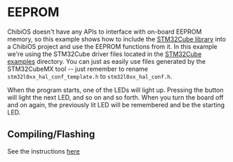 # EEPROM

ChibiOS doesn't have any APIs to interface with on-board EEPROM memory, so this example shows how to include the [STM32Cube library](https://www.st.com/content/st_com/en/products/embedded-software/mcu-mpu-embedded-software/stm32-embedded-software/stm32cube-mcu-mpu-packages/stm32cubel0.html#overview) into a ChibiOS project and use the EEPROM functions from it. In this example we're using the STM32Cube driver files located in the [STM32Cube examples](../STM32Cube/) directory. You can just as easily use files generated by the STM32CubeMX tool -- just remember to rename `stm32l0xx_hal_conf_template.h` to `stm32l0xx_hal_conf.h`.

When the program starts, one of the LEDs will light up. Pressing the button will light the next LED, and so on and so forth. When you turn the board off and on again, the previously lit LED will be remembered and be the starting LED.

## Compiling/Flashing
See the instructions [here](../README.md)